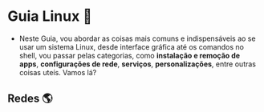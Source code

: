 # Guia Linux :book:

- Neste Guia, vou abordar as coisas mais comuns e indispensáveis ao se usar um sistema Linux, desde interface gráfica até os comandos no shell, vou passar pelas categorias, como **instalação e remoção de apps**, **configurações de rede**, **serviços**, **personalizações**, entre outras coisas uteís. Vamos lá?

## Redes :earth_americas:
